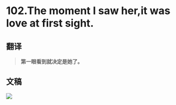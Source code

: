 # 102.The moment I saw her,it was love at first sight.

## 翻译

> **第一眼看到就决定是她了。**

## 文稿

![](https://cdn.jsdelivr.net/gh/imtianx/speaking180/img/102.jpg)

